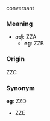 conversant
### Meaning
+ _adj_: ZZA
	+ __eg__: ZZB

### Origin

ZZC

### Synonym

__eg__: ZZD

+ ZZE



